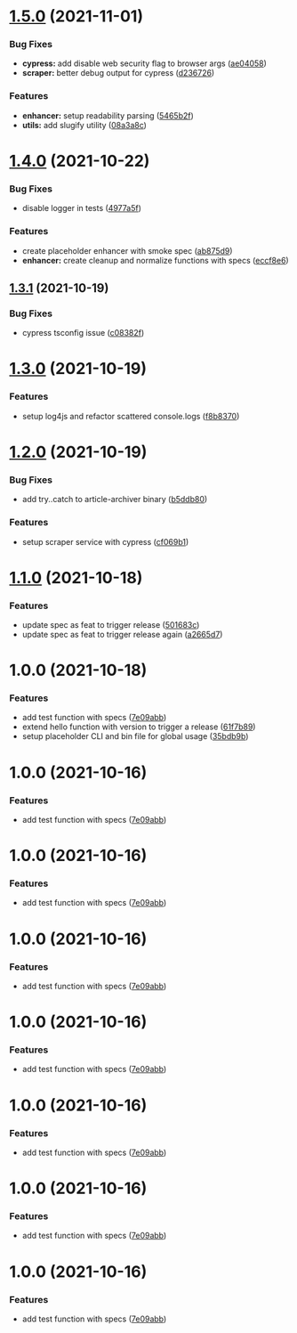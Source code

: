 # [1.5.0](https://github.com/chrisodicho/article-archiver/compare/v1.4.0...v1.5.0) (2021-11-01)


### Bug Fixes

* **cypress:** add disable web security flag to browser args ([ae04058](https://github.com/chrisodicho/article-archiver/commit/ae04058b51d3264c72c37ed058614297382cf1ab))
* **scraper:** better debug output for cypress ([d236726](https://github.com/chrisodicho/article-archiver/commit/d2367269c8efb1687e31745722c38189f8344570))


### Features

* **enhancer:** setup readability parsing ([5465b2f](https://github.com/chrisodicho/article-archiver/commit/5465b2f1596c9ebfdbbe043e0753fa3b234773bf))
* **utils:** add slugify utility ([08a3a8c](https://github.com/chrisodicho/article-archiver/commit/08a3a8c7bf8f11ccd03623f19f1eeee8bd51cace))

# [1.4.0](https://github.com/chrisodicho/article-archiver/compare/v1.3.1...v1.4.0) (2021-10-22)


### Bug Fixes

* disable logger in tests ([4977a5f](https://github.com/chrisodicho/article-archiver/commit/4977a5fd7fecf5a05af5b72c1eef4c280277e1ad))


### Features

* create placeholder enhancer with smoke spec ([ab875d9](https://github.com/chrisodicho/article-archiver/commit/ab875d98b767217dc2c458188a50d59456f36beb))
* **enhancer:** create cleanup and normalize functions with specs ([eccf8e6](https://github.com/chrisodicho/article-archiver/commit/eccf8e69df7d31d9deabc1f5727ab3d4c381e9a5))

## [1.3.1](https://github.com/chrisodicho/article-archiver/compare/v1.3.0...v1.3.1) (2021-10-19)


### Bug Fixes

* cypress tsconfig issue ([c08382f](https://github.com/chrisodicho/article-archiver/commit/c08382f83ddd0d986606d96138e14be2e429ccc8))

# [1.3.0](https://github.com/chrisodicho/article-archiver/compare/v1.2.0...v1.3.0) (2021-10-19)


### Features

* setup log4js and refactor scattered console.logs ([f8b8370](https://github.com/chrisodicho/article-archiver/commit/f8b8370473a0836ffc5fb92dff89d6218d385d75))

# [1.2.0](https://github.com/chrisodicho/article-archiver/compare/v1.1.0...v1.2.0) (2021-10-19)


### Bug Fixes

* add try..catch to article-archiver binary ([b5ddb80](https://github.com/chrisodicho/article-archiver/commit/b5ddb804776aa17f6989604d1be4a361470b61e0))


### Features

* setup scraper service with cypress ([cf069b1](https://github.com/chrisodicho/article-archiver/commit/cf069b1ac21133a0dd323520b14d44332b0544cc))

# [1.1.0](https://github.com/chrisodicho/article-archiver/compare/v1.0.0...v1.1.0) (2021-10-18)


### Features

* update spec as feat to trigger release ([501683c](https://github.com/chrisodicho/article-archiver/commit/501683ccaa8c90f20472a70af2c1897685abcac6))
* update spec as feat to trigger release again ([a2665d7](https://github.com/chrisodicho/article-archiver/commit/a2665d7e672177bb1cd65b95f45d9aef5075ee04))

# 1.0.0 (2021-10-18)


### Features

* add test function with specs ([7e09abb](https://github.com/chrisodicho/article-archiver/commit/7e09abbd7a656f05c6f1768f1127958c240b2a35))
* extend hello function with version to trigger a release ([61f7b89](https://github.com/chrisodicho/article-archiver/commit/61f7b89e799657760aca0936d88db177b4649e62))
* setup placeholder CLI and bin file for global usage ([35bdb9b](https://github.com/chrisodicho/article-archiver/commit/35bdb9b42b30b2e983a78ec481b9c58b35b27c69))

# 1.0.0 (2021-10-16)


### Features

* add test function with specs ([7e09abb](https://github.com/chrisodicho/article-archiver/commit/7e09abbd7a656f05c6f1768f1127958c240b2a35))

# 1.0.0 (2021-10-16)


### Features

* add test function with specs ([7e09abb](https://github.com/chrisodicho/article-archiver/commit/7e09abbd7a656f05c6f1768f1127958c240b2a35))

# 1.0.0 (2021-10-16)


### Features

* add test function with specs ([7e09abb](https://github.com/chrisodicho/article-archiver/commit/7e09abbd7a656f05c6f1768f1127958c240b2a35))

# 1.0.0 (2021-10-16)


### Features

* add test function with specs ([7e09abb](https://github.com/chrisodicho/article-archiver/commit/7e09abbd7a656f05c6f1768f1127958c240b2a35))

# 1.0.0 (2021-10-16)


### Features

* add test function with specs ([7e09abb](https://github.com/chrisodicho/article-archiver/commit/7e09abbd7a656f05c6f1768f1127958c240b2a35))

# 1.0.0 (2021-10-16)


### Features

* add test function with specs ([7e09abb](https://github.com/chrisodicho/article-archiver/commit/7e09abbd7a656f05c6f1768f1127958c240b2a35))

# 1.0.0 (2021-10-16)


### Features

* add test function with specs ([7e09abb](https://github.com/chrisodicho/article-archiver/commit/7e09abbd7a656f05c6f1768f1127958c240b2a35))
